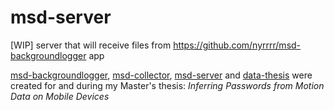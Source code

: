 # msd-server
[WIP] server that will receive files from https://github.com/nyrrrr/msd-backgroundlogger app


[msd-backgroundlogger](https://github.com/nyrrrr/msd-backgroundlogger/), [msd-collector](https://github.com/nyrrrr/msd-collector/), [msd-server](https://github.com/nyrrrr/msd-server/) and [data-thesis](https://github.com/nyrrrr/data-thesis/) were created for and during my Master's thesis:
_Inferring Passwords from Motion Data on Mobile Devices_
